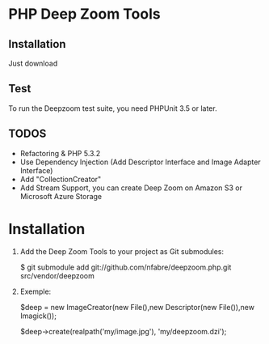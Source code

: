 # PHP Deep Zoom Tools
## Installation
Just download

## Test
To run the Deepzoom test suite, you need PHPUnit 3.5 or later.


## TODOS
* Refactoring & PHP 5.3.2
* Use Dependency Injection (Add Descriptor Interface and Image Adapter Interface)
* Add "CollectionCreator"                       
* Add Stream Support, you can create Deep Zoom on Amazon S3 or Microsoft Azure Storage

Installation
============
  1. Add the Deep Zoom Tools to your project as Git submodules:

        $ git submodule add git://github.com/nfabre/deepzoom.php.git src/vendor/deepzoom

  2. Exemple:

        $deep = new ImageCreator(new File(),new Descriptor(new File()),new Imagick());
        
        $deep->create(realpath('my/image.jpg'), 'my/deepzoom.dzi');